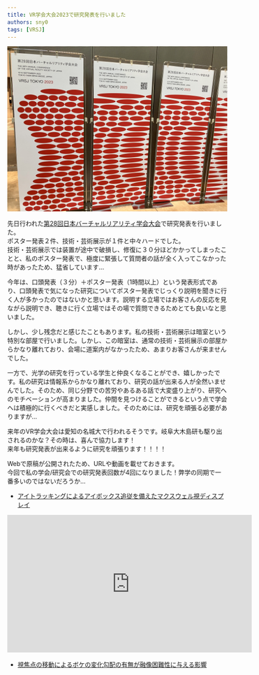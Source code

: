 ```yaml
---
title: VR学会大会2023で研究発表を行いました
authors: sny0
tags: [VRSJ]
---
```


![VRSJ2023](VRSJ2023.jpg)

先日行われた[第28回日本バーチャルリアリティ学会大会](https://conference.vrsj.org/ac2023/index.html)で研究発表を行いました。  
ポスター発表２件、技術・芸術展示が１件と中々ハードでした。  
技術・芸術展示では装置が途中で破損し、修復に３０分ほどかかってしまったことと、私のポスター発表で、極度に緊張して質問者の話が全く入ってこなかった時があったため、猛省しています...

今年は、口頭発表（３分）＋ポスター発表（1時間以上）という発表形式であり、口頭発表で気になった研究についてポスター発表でじっくり説明を聞きに行く人が多かったのではないかと思います。説明する立場ではお客さんの反応を見ながら説明でき、聴きに行く立場ではその場で質問できるためとても良いなと思いました。  

しかし、少し残念だと感じたこともあります。私の技術・芸術展示は暗室という特別な部屋で行いました。しかし、この暗室は、通常の技術・芸術展示の部屋からかなり離れており、会場に道案内がなかったため、あまりお客さんが来ませんでした。

一方で、光学の研究を行っている学生と仲良くなることができ、嬉しかったです。私の研究は情報系からかなり離れており、研究の話が出来る人が全然いませんでした。そのため、同じ分野での苦労やあるある話で大変盛り上がり、研究へのモチベーションが高まりました。仲間を見つけることができるという点で学会へは積極的に行くべきだと実感しました。そのためには、研究を頑張る必要がありますが...

来年のVR学会大会は愛知の名城大で行われるそうです。岐阜大木島研も駆り出されるのかな？その時は、喜んで協力します！  
来年も研究発表が出来るように研究を頑張ります！！！！


Webで原稿が公開されたため、URLや動画を載せておきます。  
今回で私の学会/研究会での研究発表回数が4回になりました！弊学の同期で一番多いのではないだろうか...
- [アイトラッキングによるアイボックス追従を備えたマクスウェル視ディスプレイ](https://conference.vrsj.org/ac2023/program/doc/2D1-03.pdf)  
<iframe width="560" height="315" src="https://www.youtube.com/embed/X7NHAN3Mo2M?si=OdFPeOL0fBl3SLOO" title="YouTube video player" frameborder="0" allow="accelerometer; autoplay; clipboard-write; encrypted-media; gyroscope; picture-in-picture; web-share" allowfullscreen></iframe>

- [視焦点の移動によるボケの変化勾配の有無が融像困難性に与える影響](https://conference.vrsj.org/ac2023/program/doc/3B1-04.pdf)